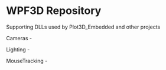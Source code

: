 
WPF3D Repository
================

Supporting DLLs used by Plot3D_Embedded and other projects

Cameras - 

Lighting - 

MouseTracking - 
